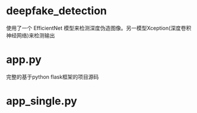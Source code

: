 # deepfake_detection
使用了一个 EfficientNet 模型来检测深度伪造图像。另一模型Xception(深度卷积神经网络)来检测输出
# app.py
完整的基于python flask框架的项目源码
# app_single.py
